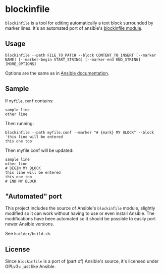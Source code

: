 # blockinfile

`blockinfile` is a tool for editing automatically a text block surrounded by marker lines. It's an automated port of ansible's [blockinfile module](https://docs.ansible.com/ansible/latest/collections/ansible/builtin/blockinfile_module.html).

## Usage

```
blockinfile --path FILE_TO_PATCH --block CONTENT_TO_INSERT [--marker NAME] [--marker-begin START_STRING] [--marker-end END_STRING] [MORE_OPTIONS]
```

Options are the same as in [Ansible documentation](https://docs.ansible.com/ansible/latest/collections/ansible/builtin/blockinfile_module.html).

## Sample

If `myfile.conf` contains:

```
sample line
other line
```

Then running:

```
blockinfile --path myfile.conf --marker "# {mark} MY BLOCK" --block 'this line will be entered
this one too'
```

Then myfile.conf will be updated:

```
sample line
other line
# BEGIN MY BLOCK
this line will be entered
this one too
# END MY BLOCK
```


## "Automated" port

This project includes the source of Ansible's `blockinfile` module, slightly modified so it can work without having to use or even install Ansible. The modifications have been automated so it should be possible to easily port newer Ansible versions.

See `builder/build.sh`.

## License

Since `blockinfile` is a port of (part of) Ansible's source, it's licensed under GPLv3+ just like Ansible.
